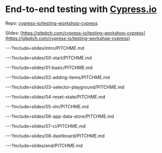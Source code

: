 # End-to-end testing with [Cypress.io](https://cypress.io)

Repo: [cypress-io/testing-workshop-cypress](https://github.com/cypress-io/testing-workshop-cypress)

Slides: [https://gitpitch.com/cypress-io/testing-workshop-cypress](https://gitpitch.com/cypress-io/testing-workshop-cypress)

---?include=slides/intro/PITCHME.md

---?include=slides/00-start/PITCHME.md

---?include=slides/01-basic/PITCHME.md

---?include=slides/02-adding-items/PITCHME.md

---?include=slides/03-selector-playground/PITCHME.md

---?include=slides/04-reset-state/PITCHME.md

---?include=slides/05-xhr/PITCHME.md

---?include=slides/06-app-data-store/PITCHME.md

---?include=slides/07-ci/PITCHME.md

---?include=slides/08-dashboard/PITCHME.md

---?include=slides/end/PITCHME.md
